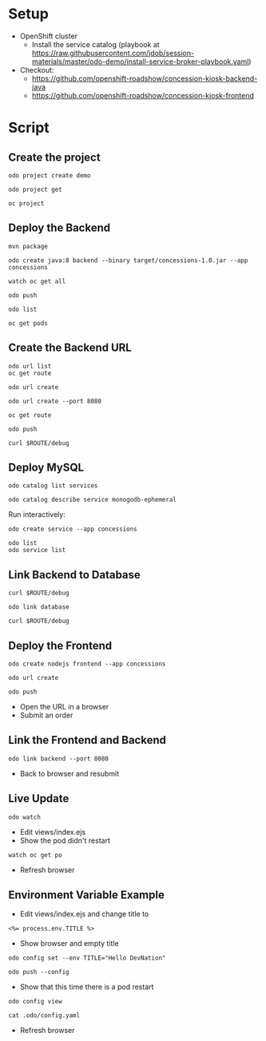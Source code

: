 # Setup

* OpenShift cluster
  * Install the service catalog (playbook at https://raw.githubusercontent.com/jdob/session-materials/master/odo-demo/install-service-broker-playbook.yaml)
* Checkout:
  * https://github.com/openshift-roadshow/concession-kiosk-backend-java
  * https://github.com/openshift-roadshow/concession-kiosk-frontend

# Script

## Create the project
```
odo project create demo
```
```
odo project get
```
```
oc project
```

## Deploy the Backend
```
mvn package
```
```
odo create java:8 backend --binary target/concessions-1.0.jar --app concessions
```
```
watch oc get all
```
```
odo push
```
```
odo list
```
```
oc get pods
```

## Create the Backend URL
```
odo url list
oc get route
```
```
odo url create
```
```
odo url create --port 8080
```
```
oc get route
```
```
odo push
```
```
curl $ROUTE/debug
```

## Deploy MySQL
```
odo catalog list services
```
```
odo catalog describe service monogodb-ephemeral
```
Run interactively:
```
odo create service --app concessions
```
```
odo list
odo service list
```

## Link Backend to Database
```
curl $ROUTE/debug
```
```
odo link database
```
```
curl $ROUTE/debug
```

## Deploy the Frontend
```
odo create nodejs frontend --app concessions
```
```
odo url create
```
```
odo push
```
* Open the URL in a browser
* Submit an order

## Link the Frontend and Backend
```
odo link backend --port 8080
```
* Back to browser and resubmit

## Live Update
```
odo watch
```
* Edit views/index.ejs
* Show the pod didn't restart
```
watch oc get po
```
* Refresh browser

## Environment Variable Example
* Edit views/index.ejs and change title to
```
<%= process.env.TITLE %>
```
* Show browser and empty title
```
odo config set --env TITLE="Hello DevNation"
```
```
odo push --config
```
* Show that this time there is a pod restart
```
odo config view
```
```
cat .odo/config.yaml
```
* Refresh browser
